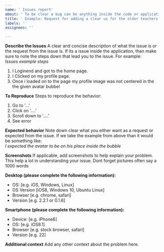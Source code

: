 ```yaml
---
name: ' Issues report'
about: ' To be clear a bug can be anything inside the code or application.  Issues can also be extern or requests for example'
title: ' Example: Request for adding a clear ux for the older teachers '
labels: ''
assignees: ''

---
```


**Describe the Issues**
A clear and concise description of what the issue is or the request from the issue is. If its a issue inside the application, than make sure to note the steps down that lead you to the issue. For example:  
*Issues example steps*
1. I Loginend and got to the home page.  
2. I Clicked on my profile page.
3. Once i loaded on to the page my profile image was not centered in the the given avatar bubbel 

**To Reproduce**
Steps to reproduce the behavior:
1. Go to '...'
2. Click on '....'
3. Scroll down to '....'
4. See error

**Expected behavior**
Note down clear what you either want as a request or expected from the issue. If we take the example from above than it would be something like:  
*I expected the avatar to be on his place inside the bubble*

**Screenshots**
If applicable, add screenshots to help explain your problem. This help a lot in understanding your issue. Dont forget pictures often say a 1000 words

**Desktop (please complete the following information):**
 - OS: [e.g. iOS, Windows, Linux]  
 - OS Version [iOS8, Windows 10, Ubuntu Linux]  
 - Browser [e.g. chrome, safari]
 - Version [e.g. 2.2.1 or 0.1.6]

**Smartphone (please complete the following information):**
 - Device: [e.g. iPhone6]
 - OS: [e.g. iOS8.1]
 - Browser [e.g. stock browser, safari]
 - Version [e.g. 22]

**Additional context**
Add any other context about the problem here.
